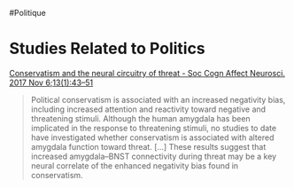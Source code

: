 #Politique 

# Studies Related to Politics

[Conservatism and the neural circuitry of threat - Soc Cogn Affect Neurosci. 2017 Nov 6;13(1):43–51](https://pmc.ncbi.nlm.nih.gov/articles/PMC5793824/#abstract1)

>Political conservatism is associated with an increased negativity bias, including increased attention and reactivity toward negative and threatening stimuli. Although the human amygdala has been implicated in the response to threatening stimuli, no studies to date have investigated whether conservatism is associated with altered amygdala function toward threat. [...] These results suggest that increased amygdala–BNST connectivity during threat may be a key neural correlate of the enhanced negativity bias found in conservatism.

